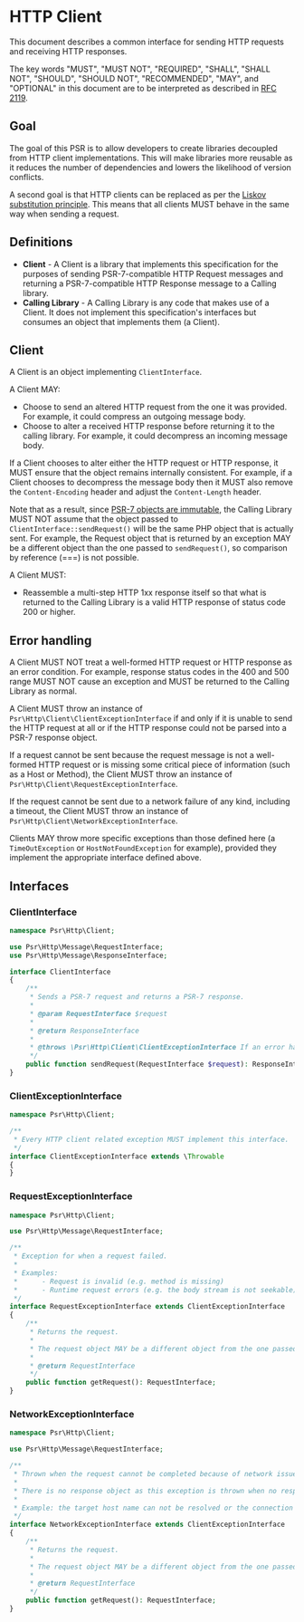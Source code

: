 HTTP Client
===========


This document describes a common interface for sending HTTP requests and receiving HTTP responses.

The key words "MUST", "MUST NOT", "REQUIRED", "SHALL", "SHALL NOT", "SHOULD",
"SHOULD NOT", "RECOMMENDED", "MAY", and "OPTIONAL" in this document are to be
interpreted as described in [RFC 2119](http://tools.ietf.org/html/rfc2119).

## Goal

The goal of this PSR is to allow developers to create libraries decoupled from HTTP client
implementations. This will make libraries more reusable as it reduces the number of
dependencies and lowers the likelihood of version conflicts.

A second goal is that HTTP clients can be replaced as per the
[Liskov substitution principle][Liskov]. This means that all clients MUST behave in the
same way when sending a request.

## Definitions

* **Client** - A Client is a library that implements this specification for the purposes of
sending PSR-7-compatible HTTP Request messages and returning a PSR-7-compatible HTTP Response message to a Calling library.
* **Calling Library** - A Calling Library is any code that makes use of a Client.  It does not implement
this specification's interfaces but consumes an object that implements them (a Client).

## Client

A Client is an object implementing `ClientInterface`.

A Client MAY:

* Choose to send an altered HTTP request from the one it was provided. For example, it could
compress an outgoing message body.
* Choose to alter a received HTTP response before returning it to the calling library. For example, it could
decompress an incoming message body.

If a Client chooses to alter either the HTTP request or HTTP response, it MUST ensure that the
object remains internally consistent.  For example, if a Client chooses to decompress the message
body then it MUST also remove the `Content-Encoding` header and adjust the `Content-Length` header.

Note that as a result, since [PSR-7 objects are immutable](https://github.com/php-fig/fig-standards/blob/master/accepted/PSR-7-http-message-meta.md#why-value-objects),
the Calling Library MUST NOT assume that the object passed to `ClientInterface::sendRequest()` will be the same PHP object
that is actually sent. For example, the Request object that is returned by an exception MAY be a different object than
the one passed to `sendRequest()`, so comparison by reference (===) is not possible.

A Client MUST:

* Reassemble a multi-step HTTP 1xx response itself so that what is returned to the Calling Library is a valid HTTP response
of status code 200 or higher.

## Error handling

A Client MUST NOT treat a well-formed HTTP request or HTTP response as an error condition. For example, response
status codes in the 400 and 500 range MUST NOT cause an exception and MUST be returned to the Calling Library as normal.

A Client MUST throw an instance of `Psr\Http\Client\ClientExceptionInterface` if and only if it is unable to send
the HTTP request at all or if the HTTP response could not be parsed into a PSR-7 response object.

If a request cannot be sent because the request message is not a well-formed HTTP request or is missing some critical
piece of information (such as a Host or Method), the Client MUST throw an instance of `Psr\Http\Client\RequestExceptionInterface`.

If the request cannot be sent due to a network failure of any kind, including a timeout, the Client MUST throw an
instance of `Psr\Http\Client\NetworkExceptionInterface`.

Clients MAY throw more specific exceptions than those defined here (a `TimeOutException` or `HostNotFoundException` for
example), provided they implement the appropriate interface defined above.

## Interfaces

### ClientInterface

```php
namespace Psr\Http\Client;

use Psr\Http\Message\RequestInterface;
use Psr\Http\Message\ResponseInterface;

interface ClientInterface
{
    /**
     * Sends a PSR-7 request and returns a PSR-7 response.
     *
     * @param RequestInterface $request
     *
     * @return ResponseInterface
     *
     * @throws \Psr\Http\Client\ClientExceptionInterface If an error happens while processing the request.
     */
    public function sendRequest(RequestInterface $request): ResponseInterface;
}
```

### ClientExceptionInterface

```php
namespace Psr\Http\Client;

/**
 * Every HTTP client related exception MUST implement this interface.
 */
interface ClientExceptionInterface extends \Throwable
{
}
```

### RequestExceptionInterface

```php
namespace Psr\Http\Client;

use Psr\Http\Message\RequestInterface;

/**
 * Exception for when a request failed.
 *
 * Examples:
 *      - Request is invalid (e.g. method is missing)
 *      - Runtime request errors (e.g. the body stream is not seekable)
 */
interface RequestExceptionInterface extends ClientExceptionInterface
{
    /**
     * Returns the request.
     *
     * The request object MAY be a different object from the one passed to ClientInterface::sendRequest()
     *
     * @return RequestInterface
     */
    public function getRequest(): RequestInterface;
}
```

### NetworkExceptionInterface

```php
namespace Psr\Http\Client;

use Psr\Http\Message\RequestInterface;

/**
 * Thrown when the request cannot be completed because of network issues.
 *
 * There is no response object as this exception is thrown when no response has been received.
 *
 * Example: the target host name can not be resolved or the connection failed.
 */
interface NetworkExceptionInterface extends ClientExceptionInterface
{
    /**
     * Returns the request.
     *
     * The request object MAY be a different object from the one passed to ClientInterface::sendRequest()
     *
     * @return RequestInterface
     */
    public function getRequest(): RequestInterface;
}
```

[Liskov]: https://en.wikipedia.org/wiki/Liskov_substitution_principle
